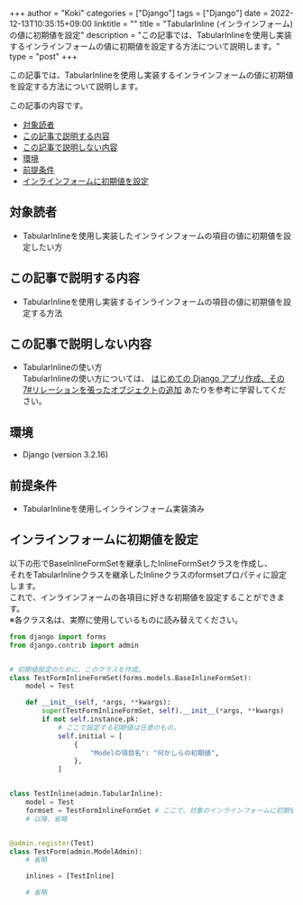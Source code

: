 +++
author = "Koki"
categories = ["Django"]
tags = ["Django"]
date = 2022-12-13T10:35:15+09:00
linktitle = ""
title = "TabularInline (インラインフォーム) の値に初期値を設定"
description = "この記事では、TabularInlineを使用し実装するインラインフォームの値に初期値を設定する方法について説明します。"
type = "post"
+++

この記事では、TabularInlineを使用し実装するインラインフォームの値に初期値を設定する方法について説明します。

この記事の内容です。
<!-- START doctoc generated TOC please keep comment here to allow auto update -->
<!-- DON'T EDIT THIS SECTION, INSTEAD RE-RUN doctoc TO UPDATE -->


- <font color="#1111cc">[対象読者](#%E5%AF%BE%E8%B1%A1%E8%AA%AD%E8%80%85)</font>
- <font color="#1111cc">[この記事で説明する内容](#%E3%81%93%E3%81%AE%E8%A8%98%E4%BA%8B%E3%81%A7%E8%AA%AC%E6%98%8E%E3%81%99%E3%82%8B%E5%86%85%E5%AE%B9)</font>
- <font color="#1111cc">[この記事で説明しない内容](#%E3%81%93%E3%81%AE%E8%A8%98%E4%BA%8B%E3%81%A7%E8%AA%AC%E6%98%8E%E3%81%97%E3%81%AA%E3%81%84%E5%86%85%E5%AE%B9)</font>
- <font color="#1111cc">[環境](#%E7%92%B0%E5%A2%83)</font>
- <font color="#1111cc">[前提条件](#%E5%89%8D%E6%8F%90%E6%9D%A1%E4%BB%B6)</font>
- <font color="#1111cc">[インラインフォームに初期値を設定](#%E3%82%A4%E3%83%B3%E3%83%A9%E3%82%A4%E3%83%B3%E3%83%95%E3%82%A9%E3%83%BC%E3%83%A0%E3%81%AB%E5%88%9D%E6%9C%9F%E5%80%A4%E3%82%92%E8%A8%AD%E5%AE%9A)</font>

<!-- END doctoc generated TOC please keep comment here to allow auto update -->


## 対象読者

- TabularInlineを使用し実装したインラインフォームの項目の値に初期値を設定したい方


## この記事で説明する内容

- TabularInlineを使用し実装するインラインフォームの項目の値に初期値を設定する方法


## この記事で説明しない内容

- TabularInlineの使い方  
  TabularInlineの使い方については、
  <font color="#1111cc"><a href="https://docs.djangoproject.com/ja/4.1/intro/tutorial07/#adding-related-objects" target="_blank">はじめての Django アプリ作成、その 7#リレーションを張ったオブジェクトの追加</a></font>
  あたりを参考に学習してください。


## 環境

- Django (version 3.2.16)


## 前提条件

- TabularInlineを使用しインラインフォーム実装済み


## インラインフォームに初期値を設定

以下の形でBaseInlineFormSetを継承したInlineFormSetクラスを作成し、  
それをTabularInlineクラスを継承したInlineクラスのformsetプロパティに設定します。  
これで、インラインフォームの各項目に好きな初期値を設定することができます。  
※各クラス名は、実際に使用しているものに読み替えてください。

```python
from django import forms
from django.contrib import admin


# 初期値設定のために、このクラスを作成。
class TestFormInlineFormSet(forms.models.BaseInlineFormSet):
    model = Test

    def __init__(self, *args, **kwargs):
        super(TestFormInlineFormSet, self).__init__(*args, **kwargs)
        if not self.instance.pk:
            # ここで設定する初期値は任意のもの。
            self.initial = [
                {
                    "Modelの項目名": "何かしらの初期値",
                },
            ]


class TestInline(admin.TabularInline):
    model = Test
    formset = TestFormInlineFormSet # ここで、対象のインラインフォームに初期値設定のために作成したインラインフォームセットクラスを設定する。
    # 以降、省略


@admin.register(Test)
class TestForm(admin.ModelAdmin):
    # 省略

    inlines = [TestInline]

    # 省略
```
